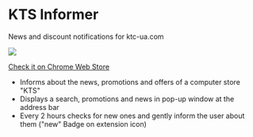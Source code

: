 KTS Informer
============
News and discount notifications for ktc-ua.com

![](http://i.imgur.com/Bn7kLix.png)

[Check it on Chrome Web Store](https://chrome.google.com/webstore/detail/%D0%BA%D1%82%D1%81-%D1%96%D0%BD%D1%84%D0%BE%D1%80%D0%BC%D0%B5%D1%80/nkecianknedfmnmhkbifgaoamecoodoo?hl=en)

* Informs about the news, promotions and offers of a computer store "KTS"
* Displays a search, promotions and news in pop-up window at the address bar
* Every 2 hours checks for new ones and gently inform the user about them  ("new" Badge on extension icon)
